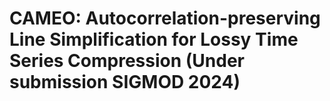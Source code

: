 # CAMEO: Autocorrelation-preserving Line Simplification for Lossy Time Series Compression (Under submission SIGMOD 2024) 





